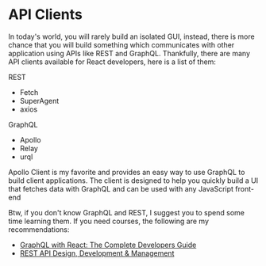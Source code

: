 # API Clients

In today's world, you will rarely build an isolated GUI, instead, there is more chance that you will build something which communicates with other application using APIs like REST and GraphQL. Thankfully, there are many API clients available for React developers, here is a list of them:

REST

* Fetch
* SuperAgent
* axios

GraphQL

* Apollo
* Relay
* urql

Apollo Client is my favorite and provides an easy way to use GraphQL to build client applications. The client is designed to help you quickly build a UI that fetches data with GraphQL and can be used with any JavaScript front-end

Btw, if you don't know GraphQL and REST, I suggest you to spend some time learning them. If you need courses, the following are my recommendations:

* [GraphQL with React: The Complete Developers Guide](https://click.linksynergy.com/fs-bin/click?id=JVFxdTr9V80&subid=0&offerid=508237.1&type=10&tmpid=14538&RD_PARM1=https%3A%2F%2Fwww.udemy.com%2Fgraphql-with-react-course%2F)
* [REST API Design, Development & Management](https://click.linksynergy.com/fs-bin/click?id=JVFxdTr9V80&subid=0&offerid=508237.1&type=10&tmpid=14538&RD_PARM1=https%3A%2F%2Fwww.udemy.com%2Frest-api%2F)
